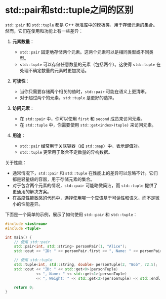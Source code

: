 # std::pair和std::tuple之间的区别

`std::pair` 和 `std::tuple` 都是 C++ 标准库中的模板类，用于存储元素的集合。然而，它们在使用和功能上有一些差异：

1. **元素数量**：
    - `std::pair` 固定地存储两个元素。这两个元素可以是相同类型或不同类型。
    - `std::tuple` 可以存储任意数量的元素（包括两个）。这使得 `std::tuple` 在处理不确定数量的元素时更加灵活。

2. **可读性**：
    - 当你只需要存储两个相关的值时，`std::pair` 可能在语义上更清晰。
    - 对于超过两个的元素，`std::tuple` 是更好的选择。

3. **访问元素**：
    - 在 `std::pair` 中，你可以使用 `first` 和 `second` 成员来访问元素。
    - 在 `std::tuple` 中，你需要使用 `std::get<index>(tuple)` 来访问元素。

4. **用途**：
    - `std::pair` 经常用于关联容器（如 `std::map`）中，表示键值对。
    - `std::tuple` 更常用于聚合不定数量的异构数据。

关于性能：

- 通常情况下，`std::pair` 和 `std::tuple` 在性能上的差异可以忽略不计。它们都是轻量级的容器，用于存储元素的集合。
- 对于包含两个元素的情况，`std::pair` 可能略微简洁，而 `std::tuple` 提供了更通用的解决方案。
- 在高度性能敏感的代码中，选择使用哪一个应该基于可读性和语义，而不是微小的性能差异。

下面是一个简单的示例，展示了如何使用 `std::pair` 和 `std::tuple`：

```cpp
#include <iostream>
#include <tuple>

int main() {
    // 使用 std::pair
    std::pair<int, std::string> personPair(1, "Alice");
    std::cout << "ID: " << personPair.first << ", Name: " << personPair.second << std::endl;

    // 使用 std::tuple
    std::tuple<int, std::string, double> personTuple(2, "Bob", 72.5);
    std::cout << "ID: " << std::get<0>(personTuple) 
              << ", Name: " << std::get<1>(personTuple) 
              << ", Weight: " << std::get<2>(personTuple) << std::endl;

    return 0;
}
```

